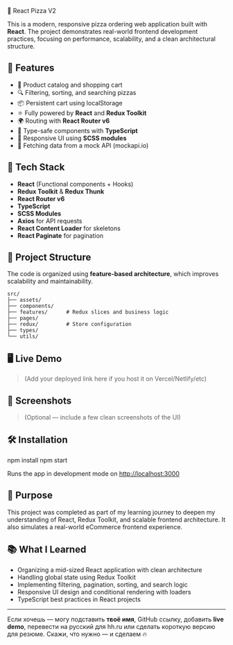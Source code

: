 🍕 React Pizza V2

This is a modern, responsive pizza ordering web application built with **React**. The project demonstrates real-world frontend development practices, focusing on performance, scalability, and a clean architectural structure.

## 🚀 Features

-   🛒 Product catalog and shopping cart
-   🔍 Filtering, sorting, and searching pizzas
-   📦 Persistent cart using localStorage
-   ⚛️ Fully powered by **React** and **Redux Toolkit**
-   🌍 Routing with **React Router v6**
-   🧱 Type-safe components with **TypeScript**
-   🎨 Responsive UI using **SCSS modules**
-   📡 Fetching data from a mock API (mockapi.io)

## 🧰 Tech Stack

-   **React** (Functional components + Hooks)
-   **Redux Toolkit** & **Redux Thunk**
-   **React Router v6**
-   **TypeScript**
-   **SCSS Modules**
-   **Axios** for API requests
-   **React Content Loader** for skeletons
-   **React Paginate** for pagination

## 📁 Project Structure

The code is organized using **feature-based architecture**, which improves scalability and maintainability.

```
src/
├── assets/
├── components/
├── features/      # Redux slices and business logic
├── pages/
├── redux/         # Store configuration
├── types/
└── utils/
```

## 🖥️ Live Demo

> (Add your deployed link here if you host it on Vercel/Netlify/etc)

## 📸 Screenshots

> (Optional — include a few clean screenshots of the UI)

## 🛠️ Installation

npm install
npm start

Runs the app in development mode on [http://localhost:3000](http://localhost:3000)

## 🎯 Purpose

This project was completed as part of my learning journey to deepen my understanding of React, Redux Toolkit, and scalable frontend architecture. It also simulates a real-world eCommerce frontend experience.

## 📚 What I Learned

-   Organizing a mid-sized React application with clean architecture
-   Handling global state using Redux Toolkit
-   Implementing filtering, pagination, sorting, and search logic
-   Responsive UI design and conditional rendering with loaders
-   TypeScript best practices in React projects

---

Если хочешь — могу подставить **твоё имя**, GitHub ссылку, добавить **live demo**, перевести на русский для hh.ru или сделать короткую версию для резюме. Скажи, что нужно — и сделаем 🔥
